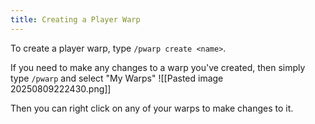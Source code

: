 ```yaml
---
title: Creating a Player Warp
---
```

To create a player warp, type `/pwarp create <name>`.

If you need to make any changes to a warp you've created, then simply type `/pwarp` and select "My Warps"
![[Pasted image 20250809222430.png]]

Then you can right click on any of your warps to make changes to it.